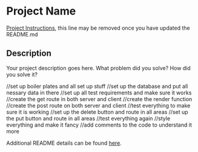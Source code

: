 # Project Name

[Project Instructions](./INSTRUCTIONS.md), this line may be removed once you have updated the README.md

## Description

Your project description goes here. What problem did you solve? How did you solve it?


//set up boiler plates and all set up stuff
//set up the database and put all nessary data in there
//set up all test requirements and make sure it works
//create the get route in both server and client
//create the render function
//create the post route on both server and client
//test everything to make sure it is working
//set up the delete button and route in all areas
//set up the put button and route in all areas
//test everything again
//style everything and make it fancy
//add comments to the code to understand it more






Additional README details can be found [here](https://github.com/PrimeAcademy/readme-template/blob/master/README.md).
